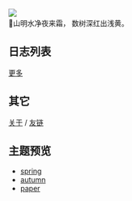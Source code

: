 <p style="padding-top: 1em; margin-bottom: -1px"></p>

<img class="avatar" style="margin-bottom: -5px; margin-right: 10px;" src="pages/blog/example-img.png">

🍂山明水净夜来霜， 数树深红出浅黄。

# 日志列表

<div data-show-tags class="plugins-files-list" data-path="data/posts-list" data-sort="time" data-show-time data-max="5"></div>

[更多](plugins/files-list?path=data/posts-list&sort=time&show-time&show-tags)

# 其它
[关于](?blog/about) / [友链](plugins/display?links) 

# 主题预览
- [spring](?blog&theme=spring)
- [autumn](?blog&theme=autumn)
- [paper](?blog&theme=paper)


<style>
#footer-buttons {
    display: none !important;
}
h1 {
    margin-top: 30px;
    margin-bottom: 18px;
    font-size: 1.5em;
}
p {
    margin: .5em 0;
}
.plugins-files-list .file-item {
    line-height: 170%;
}
</style>
